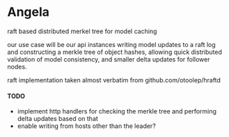 # Angela

raft based distributed merkel tree for model caching

our use case will be our api instances writing model updates to a raft log and constructing a merkle tree of object hashes, allowing quick distributed validation of model consistency, and smaller delta updates for follower nodes.

raft implementation taken almost verbatim from github.com/otoolep/hraftd

#### TODO

* implement http handlers for checking the merkle tree and performing delta updates based on that
* enable writing from hosts other than the leader?
